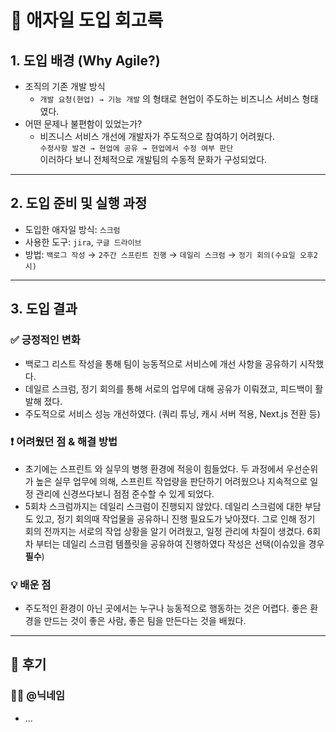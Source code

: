 # 🚀 애자일 도입 회고록

## 1. 도입 배경 (Why Agile?)
- 조직의 기존 개발 방식
  - `개발 요청(현업) → 기능 개발` 의 형태로 현업이 주도하는 비즈니스 서비스 형태였다.
- 어떤 문제나 불편함이 있었는가?
  - 비즈니스 서비스 개선에 개발자가 주도적으로 참여하기 어려웠다.  
    `수정사항 발견 → 현업에 공유 → 현업에서 수정 여부 판단`  
    이러하다 보니 전체적으로 개발팀의 수동적 문화가 구성되었다. 

---

## 2. 도입 준비 및 실행 과정
- 도입한 애자일 방식: `스크럼`
- 사용한 도구: `jira`, `구글 드라이브`
- 방법: `백로그 작성` → `2주간 스프린트 진행` → `데일리 스크럼` → `정기 회의(수요일 오후2시)`

---

## 3. 도입 결과
### ✅ 긍정적인 변화
- 백로그 리스트 작성을 통해 팀이 능동적으로 서비스에 개선 사항을 공유하기 시작했다.
- 데일르 스크럼, 정기 회의를 통해 서로의 업무에 대해 공유가 이뤄졌고, 피드백이 활발해 졌다.
- 주도적으로 서비스 성능 개선하였다. (쿼리 튜닝, 캐시 서버 적용, Next.js 전환 등)

### ❗ 어려웠던 점 & 해결 방법
- 초기에는 스프린트 와 실무의 병행 환경에 적응이 힘들었다. 두 과정에서 우선순위가 높은 실무 업무에 의해, 스프린트 작업량을 판단하기 어려웠으나 지속적으로 일정 관리에 신경쓰다보니 점점 준수할 수 있게 되었다.
- 5회차 스크럼까지는 데일리 스크럼이 진행되지 않았다. 데일리 스크럼에 대한 부담도 있고, 정기 회의때 작업물을 공유하니 진행 필요도가 낮아졌다. 그로 인해 정기 회의 전까지는 서로의 작업 상황을 알기 어려웠고, 일정 관리에 차질이 생겼다.
  6회차 부터는 데일리 스크럼 템플릿을 공유하여 진행하였다 작성은 선택(이슈있을 경우 **필수**)

### 💡 배운 점
- 주도적인 환경이 아닌 곳에서는 누구나 능동적으로 행동하는 것은 어렵다. 좋은 환경을 만드는 것이 좋은 사람, 좋은 팀을 만든다는 것을 배웠다.

---

## 🧠 후기 

### 🧑‍💻 @닉네임

- …
